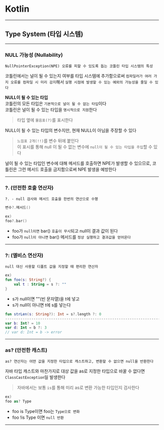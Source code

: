 # Kotlin
---
## Type System (타입 시스템)
---
### NULL 가능성 (Nullability)
```
NullPointerException(NPE) 오류를 피할 수 있도록 돕는 코틀린 타입 시스템의 특성
```
코틀린에서는 널이 될 수 있는지 여부를 타입 시스템에 추가함으로써 `컴파일러가 여러 가지 오류를 컴파일 시 미리 감지`해서 `실행 시점에 발생할 수 있는 예외의 가능성을 줄일 수 있다`

**NULL이 될 수 있는 타입**   
코틀린의 모든 타입은 `기본적으로 널이 될 수 없는 타입`이다   
코틀린은 널이 될 수 있는 타입을 `명시적으로 지원`한다   
> 타입 옆에 `물음표(?)`를 표시한다

NULL이 될 수 있는 타입의 변수지만, 현재 NULL이 아님을 주장할 수 있다
> `느낌표 2개(!!)`를 변수 뒤에 붙인다   
이 표시를 통해 null 이 될 수 없는 변수에 `null이 될 수 있는 타입을 주입`할 수 있다

널이 될 수 있는 타입인 변수에 대해 메서드를 호출하면 NPE가 발생할 수 있으므로, 코틀린은 그런 메서드 호출을 금지함으로써 NPE 발생을 예방한다
 
--- 
### ?. (안전한 호출 연산자)
```
?. - null 검사와 메서드 호출을 한번의 연산으로 수행
```
```kotlin
변수?.메서드()

ex)
foo?.bar()
```
- foo가 `null이면` bar() `호출이 무시`되고 null이 결과 값이 된다   
- foo가 `null이 아니면` bar() 메서드를 `정상 실행하고 결과값을 얻어온다`

---
### ?: (엘비스 연산자)
```
null 대신 사용할 디폴트 값을 지정할 때 편리한 연산자
```
```kotlin
ex)
fun foo(s: String?) {
    val t : String = s ?: ""
}
```
- s가 null이면 ""(빈 문자열)을 t에 넣고
- s가 null이 아니면 t에 s를 넣는다
```kotlin
fun strLen(s: String?): Int = s?.length ?: 0
---------------------------------------------------------------------------
var b: Int? = 10
var d: Int = b ?: 3
// var d: Int = b -> error
```
---
### as? (안전한 캐스트)
```
as? 연산자는 어떤 값을 지정한 타입으로 캐스트하고, 변환할 수 없으면 null을 반환한다
```

자바 타입 캐스트와 마찬가지로 대상 값을 as로 지정한 타입으로 바꿀 수 없다면 `ClassCastException`일 발생한다
> 자바에서는 보통 `is`를 통해 미리 as로 변환 가능한 타입인지 검사한다

```kotlin
ex)
foo as? Type
```
- foo is Type이면 foo는 `Type으로 변화`
- foo !is Type 이면 `null 반환`

---
